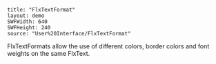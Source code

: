```
title: "FlxTextFormat"
layout: demo
SWFWidth: 640
SWFHeight: 240
source: "User%20Interface/FlxTextFormat"
```

FlxTextFormats allow the use of different colors, border colors and font weights on the same FlxText.